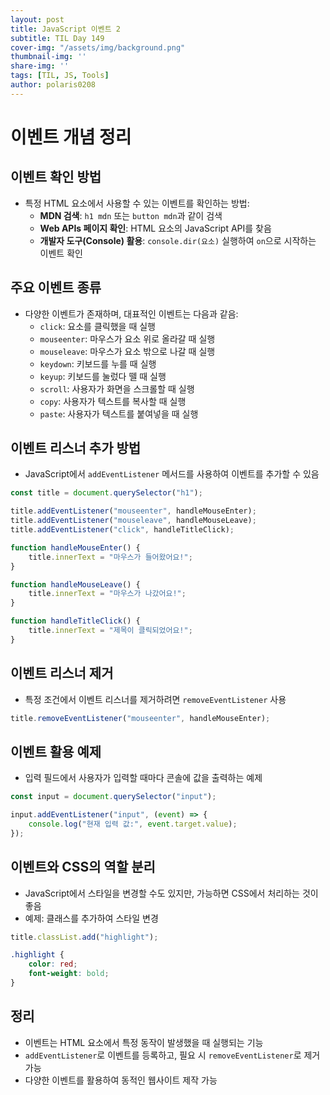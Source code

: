 ```yaml
---
layout: post
title: JavaScript 이벤트 2
subtitle: TIL Day 149
cover-img: "/assets/img/background.png"
thumbnail-img: ''
share-img: ''
tags: [TIL, JS, Tools]
author: polaris0208
---
```


# **이벤트 개념 정리**

## **이벤트 확인 방법**
- 특정 HTML 요소에서 사용할 수 있는 이벤트를 확인하는 방법:
  - **MDN 검색**: `h1 mdn` 또는 `button mdn`과 같이 검색
  - **Web APIs 페이지 확인**: HTML 요소의 JavaScript API를 찾음
  - **개발자 도구(Console) 활용**: `console.dir(요소)` 실행하여 `on`으로 시작하는 이벤트 확인

## **주요 이벤트 종류**
- 다양한 이벤트가 존재하며, 대표적인 이벤트는 다음과 같음:
  - `click`: 요소를 클릭했을 때 실행
  - `mouseenter`: 마우스가 요소 위로 올라갈 때 실행
  - `mouseleave`: 마우스가 요소 밖으로 나갈 때 실행
  - `keydown`: 키보드를 누를 때 실행
  - `keyup`: 키보드를 눌렀다 뗄 때 실행
  - `scroll`: 사용자가 화면을 스크롤할 때 실행
  - `copy`: 사용자가 텍스트를 복사할 때 실행
  - `paste`: 사용자가 텍스트를 붙여넣을 때 실행

## **이벤트 리스너 추가 방법**
- JavaScript에서 `addEventListener` 메서드를 사용하여 이벤트를 추가할 수 있음

```javascript
const title = document.querySelector("h1");

title.addEventListener("mouseenter", handleMouseEnter);
title.addEventListener("mouseleave", handleMouseLeave);
title.addEventListener("click", handleTitleClick);

function handleMouseEnter() {
    title.innerText = "마우스가 들어왔어요!";
}

function handleMouseLeave() {
    title.innerText = "마우스가 나갔어요!";
}

function handleTitleClick() {
    title.innerText = "제목이 클릭되었어요!";
}
```

## **이벤트 리스너 제거**
- 특정 조건에서 이벤트 리스너를 제거하려면 `removeEventListener` 사용

```javascript
title.removeEventListener("mouseenter", handleMouseEnter);
```

## **이벤트 활용 예제**
- 입력 필드에서 사용자가 입력할 때마다 콘솔에 값을 출력하는 예제

```javascript
const input = document.querySelector("input");

input.addEventListener("input", (event) => {
    console.log("현재 입력 값:", event.target.value);
});
```

## **이벤트와 CSS의 역할 분리**
- JavaScript에서 스타일을 변경할 수도 있지만, 가능하면 CSS에서 처리하는 것이 좋음
- 예제: 클래스를 추가하여 스타일 변경

```javascript
title.classList.add("highlight");
```

```css
.highlight {
    color: red;
    font-weight: bold;
}
```

## **정리**
- 이벤트는 HTML 요소에서 특정 동작이 발생했을 때 실행되는 기능
- `addEventListener`로 이벤트를 등록하고, 필요 시 `removeEventListener`로 제거 가능
- 다양한 이벤트를 활용하여 동적인 웹사이트 제작 가능